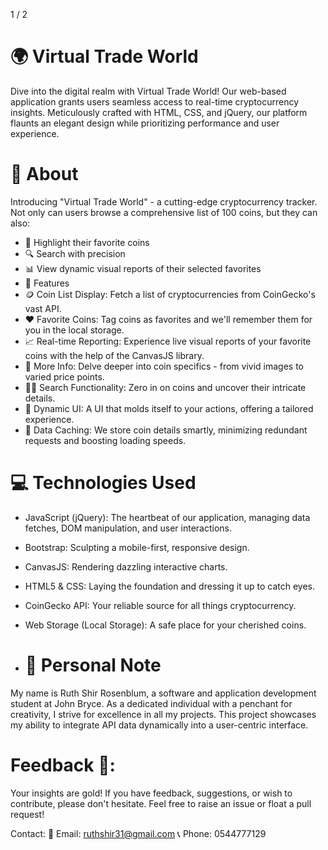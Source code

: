 
1 / 2

# 🌍 Virtual Trade World
Dive into the digital realm with Virtual Trade World! Our web-based application grants users seamless access to real-time cryptocurrency insights. Meticulously crafted with HTML, CSS, and jQuery, our platform flaunts an elegant design while prioritizing performance and user experience.

# 📖 About
Introducing "Virtual Trade World" - a cutting-edge cryptocurrency tracker. Not only can users browse a comprehensive list of 100 coins, but they can also:

* 🌟 Highlight their favorite coins
* 🔍 Search with precision
* 📊 View dynamic visual reports of their selected favorites
* 🌟 Features
* 🪙 Coin List Display: Fetch a list of cryptocurrencies from CoinGecko's vast API.
* ❤️ Favorite Coins: Tag coins as favorites and we'll remember them for you in the local storage.
* 📈 Real-time Reporting: Experience live visual reports of your favorite coins with the help of the CanvasJS library.
* 🔎 More Info: Delve deeper into coin specifics - from vivid images to varied price points.
* 🕵️‍♂️ Search Functionality: Zero in on coins and uncover their intricate details.
* 🌈 Dynamic UI: A UI that molds itself to your actions, offering a tailored experience.
* 💾 Data Caching: We store coin details smartly, minimizing redundant requests and boosting loading speeds.
# 💻 Technologies Used
* JavaScript (jQuery): The heartbeat of our application, managing data fetches, DOM manipulation, and user interactions.
* Bootstrap: Sculpting a mobile-first, responsive design.
* CanvasJS: Rendering dazzling interactive charts.
* HTML5 & CSS: Laying the foundation and dressing it up to catch eyes.
* CoinGecko API: Your reliable source for all things cryptocurrency.
* Web Storage (Local Storage): A safe place for your cherished coins.

* # 📝 Personal Note
My name is Ruth Shir Rosenblum, a software and application development student at John Bryce. As a dedicated individual with a penchant for creativity, I strive for excellence in all my projects. This project showcases my ability to integrate API data dynamically into a user-centric interface.

# Feedback 💌:
Your insights are gold! If you have feedback, suggestions, or wish to contribute, please don't hesitate. Feel free to raise an issue or float a pull request!

Contact:
📩 Email: ruthshir31@gmail.com
📞 Phone: 0544777129
